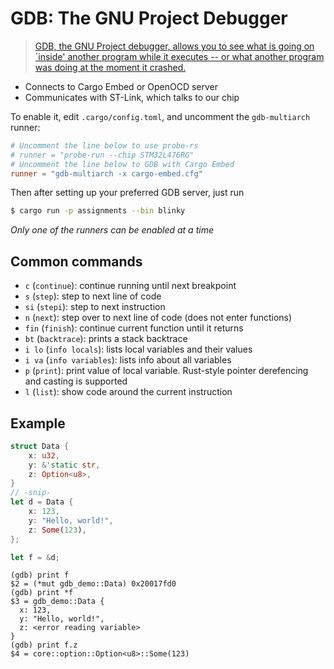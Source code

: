 # GDB: The GNU Project Debugger

> [GDB, the GNU Project debugger, allows you to see what is going on `inside' another program while it executes -- or what another program was doing at the moment it crashed.](https://www.gnu.org/software/gdb/)

- Connects to Cargo Embed or OpenOCD server
- Communicates with ST-Link, which talks to our chip

To enable it, edit `.cargo/config.toml`, and uncomment the `gdb-multiarch` runner:

```toml
# Uncomment the line below to use probe-rs
# runner = "probe-run --chip STM32L476RG"
# Uncomment the line below to GDB with Cargo Embed
runner = "gdb-multiarch -x cargo-embed.cfg"
```
Then after setting up your preferred GDB server, just run
```bash
$ cargo run -p assignments --bin blinky
```

*Only one of the runners can be enabled at a time*

## Common commands

- `c` (`continue`): continue running until next breakpoint
- `s` (`step`): step to next line of code
- `si` (`stepi`): step to next instruction
- `n` (`next`): step over to next line of code (does not enter functions)
- `fin` (`finish`): continue current function until it returns
- `bt` (`backtrace`): prints a stack backtrace
- `i lo` (`info locals`): lists local variables and their values
- `i va` (`info variables`): lists info about all variables
- `p` (`print`): print value of local variable. Rust-style pointer derefencing and casting is supported
- `l` (`list`): show code around the current instruction

## Example

```rust
struct Data {
    x: u32,
    y: &'static str,
    z: Option<u8>,
}
// -snip-
let d = Data {
    x: 123,
    y: "Hello, world!",
    z: Some(123),
};

let f = &d;
```

```gdb
(gdb) print f
$2 = (*mut gdb_demo::Data) 0x20017fd0
(gdb) print *f
$3 = gdb_demo::Data {
  x: 123,
  y: "Hello, world!",
  z: <error reading variable>
}
(gdb) print f.z
$4 = core::option::Option<u8>::Some(123)
```
